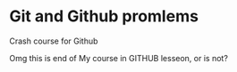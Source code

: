 # Git and Github promlems

Crash course for Github

Omg this is end of My course in GITHUB lesseon, or is not?
